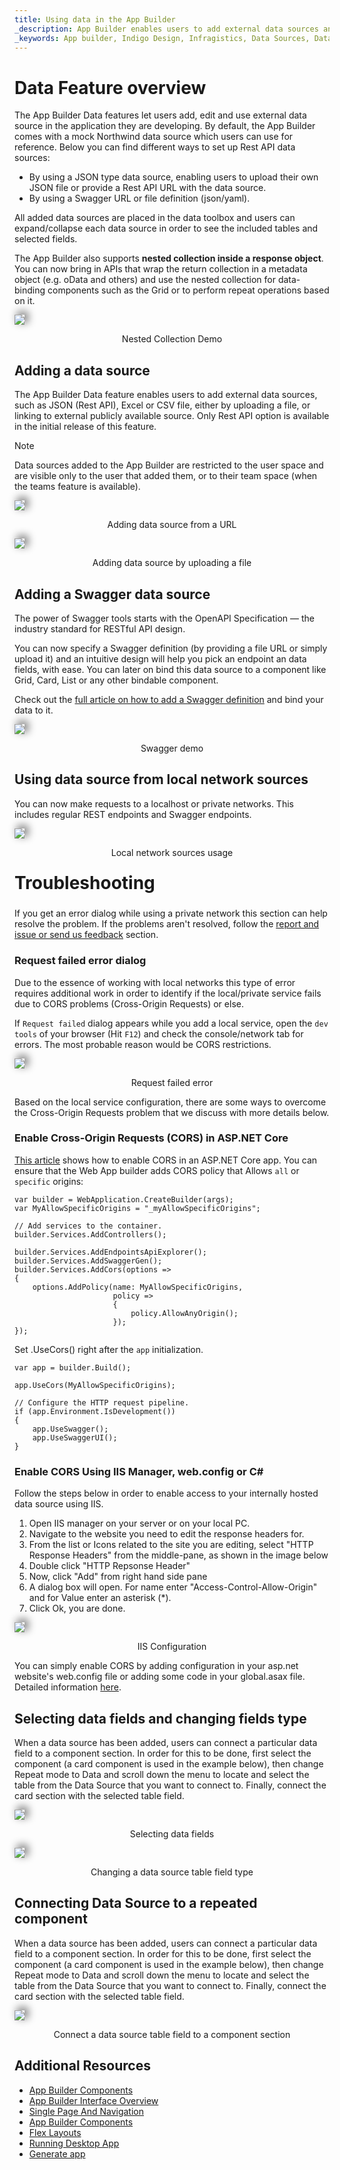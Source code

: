 ```yaml
---
title: Using data in the App Builder
_description: App Builder enables users to add external data sources and bind them to the applications designed within App Builder
_keywords: App builder, Indigo Design, Infragistics, Data Sources, Data Binding
---
```


# Data Feature overview 
The App Builder Data features let users add, edit and use external data source in the application they are developing. By default, the App Builder comes with a mock Northwind data source which users can use for reference. Below you can find different ways to set up Rest API data sources:
- By using a JSON type data source, enabling users to upload their own JSON file or provide a Rest API URL with the data source.
- By using a Swagger URL or file definition (json/yaml).

All added data sources are placed in the data toolbox and users can expand/collapse each data source in order to see the included tables and selected fields.

The App Builder also supports **nested collection inside a response object**. You can now bring in APIs that wrap the return collection in a metadata object (e.g. oData and others) and use the nested collection for data-binding components such as the Grid or to perform repeat operations based on it.

<img class="responsive-img" style="box-shadow: 5px -4px 13px 1px grey" src="./images/DataSources-View-data-source.gif" />
<p style="text-align:center;">Nested Collection Demo</p>

## Adding a data source
The App Builder Data feature enables users to add external data sources, such as JSON (Rest API), Excel or CSV file, either by uploading a file, or linking to external publicly available source. Only Rest API option is available in the initial release of this feature.

> [!NOTE]
> Data sources added to the App Builder are restricted to the user space and are visible only to the user that added them, or to their team space (when the teams feature is available).

<img class="responsive-img" style="box-shadow: 5px -4px 13px 1px grey" src="./images/DataSources-Add-URL.gif" />
<p style="text-align:center;">Adding data source from a URL</p>

<img class="responsive-img" style="box-shadow: 5px -4px 13px 1px grey" src="./images/DataSources-Add-JSON-file.gif" />
<p style="text-align:center;">Adding data source by uploading a file</p>

## Adding a Swagger data source
The power of Swagger tools starts with the OpenAPI Specification — the industry standard for RESTful API design. 

You can now specify a Swagger definition (by providing a file URL or simply upload it) and an intuitive design will help you pick an endpoint an data fields, with ease. You can later on bind this data source to a component like Grid, Card, List or any other bindable component.

Check out the [full article on how to add a Swagger definition](open-api-swagger-support.md) and bind your data to it.

<img class="responsive-img" style="box-shadow: 5px -4px 13px 1px grey" src="./images/swagger-demo-original.gif" />
<p style="text-align:center;">Swagger demo</p>

## Using data source from local network sources
You can now make requests to a localhost or private networks. This includes regular REST endpoints and Swagger endpoints. 

<img class="responsive-img" style="box-shadow: 5px -4px 13px 1px grey" src="./images/internal-network-data-source.gif" />
<p style="text-align:center;">Local network sources usage</p>

<div style="font-size: 2em; margin-top: 0.83em; margin-bottom: 0.83em; margin-left: 0; margin-right: 0; font-weight: bold;">Troubleshooting</div>

If you get an error dialog while using a private network this section can help resolve the problem. If the problems aren't resolved, follow the [report and issue or send us feedback](getting-started.md#report-an-issue-or-send-feedback) section.
### Request failed error dialog
Due to the essence of working with local networks this type of error requires additional work in order to identify if the local/private service fails due to CORS problems (Cross-Origin Requests) or else.



If `Request failed` dialog appears while you add a local service, open the `dev tools` of your browser (Hit `F12`) and check the console/network tab for errors. The most probable reason would be CORS restrictions.

<img class="responsive-img" style="box-shadow: 5px -4px 13px 1px grey" src="./images/request-failed-error.gif" />
<p style="text-align:center;">Request failed error</p>

Based on the local service configuration, there are some ways to overcome the Cross-Origin Requests problem that we discuss with more details below.

### Enable Cross-Origin Requests (CORS) in ASP.NET Core

[This article](https://docs.microsoft.com/en-us/aspnet/core/security/cors?view=aspnetcore-6.0) shows how to enable CORS in an ASP.NET Core app. You can ensure that the Web App builder adds CORS policy that Allows `all` or `specific` origins:

```
var builder = WebApplication.CreateBuilder(args);
var MyAllowSpecificOrigins = "_myAllowSpecificOrigins";

// Add services to the container.
builder.Services.AddControllers();

builder.Services.AddEndpointsApiExplorer();
builder.Services.AddSwaggerGen();
builder.Services.AddCors(options =>
{
    options.AddPolicy(name: MyAllowSpecificOrigins,
                      policy =>
                      {
                          policy.AllowAnyOrigin();
                      });
});
```

Set .UseCors() right after the `app` initialization.

```
var app = builder.Build();

app.UseCors(MyAllowSpecificOrigins);

// Configure the HTTP request pipeline.
if (app.Environment.IsDevelopment())
{
    app.UseSwagger();
    app.UseSwaggerUI();
}
```

### Enable CORS Using IIS Manager, web.config or C#

Follow the steps below in order to enable access to your internally hosted data source using IIS.

1. Open IIS manager on your server or on your local PC.
2. Navigate to the website you need to edit the response headers for.
3. From the list or Icons related to the site you are editing, select "HTTP Response Headers" from the middle-pane, as shown in the image below
4. Double click "HTTP Repsonse Header"
5. Now, click "Add" from right hand side pane
6. A dialog box will open. For name enter "Access-Control-Allow-Origin" and for Value enter an asterisk (*).
7. Click Ok, you are done.

<img class="responsive-img" style="box-shadow: 5px -4px 13px 1px grey" src="./images/IIS-config.gif" />
<p style="text-align:center;">IIS Configuration</p>

You can simply enable CORS by adding configuration in your asp.net website's web.config file or adding some code in your global.asax file. Detailed information [here](https://qawithexperts.com/article/asp-net/enabling-cors-in-iis-various-possible-methods/291).

## Selecting data fields and changing fields type
When a data source has been added, users can connect a particular data field to a component section. In order for this to be done, first select the component (a card component is used in the example below), then change Repeat mode to Data and scroll down the menu to locate and select the table from the Data Source that you want to connect to. Finally, connect the card section with the selected table field.


<img class="responsive-img" style="box-shadow: 5px -4px 13px 1px grey" src="./images/dataSources-select-fields.gif" />
<p style="text-align:center;">Selecting data fields</p>

<img class="responsive-img" style="box-shadow: 5px -4px 13px 1px grey" src="./images/DataSources-Change-field-type.gif" />
<p style="text-align:center;">Changing a data source table field type</p>

## Connecting Data Source to a repeated component
When a data source has been added, users can connect a particular data field to a component section. In order for this to be done, first select the component (a card component is used in the example below), then change Repeat mode to Data and scroll down the menu to locate and select the table from the Data Source that you want to connect to. Finally, connect the card section with the selected table field.

<img class="responsive-img" style="box-shadow: 5px -4px 13px 1px grey" src="./images/DataSources-Connect-data-source-table-fields.gif" />
<p style="text-align:center;">Connect a data source table field to a component section</p>


## Additional Resources
<div class="divider--half"></div>

* [App Builder Components](indigo-design-app-builder-components.md)
* [App Builder Interface Overview](interface-overview.md)
* [Single Page And Navigation](single-page-apps-and-navigation.md)
* [App Builder Components](indigo-design-app-builder-components.md)
* [Flex Layouts](flex-layouts/flex-layouts.md)
* [Running Desktop App](running-desktop-app.md)
* [Generate app](generate-app/generate-app-overview.md)